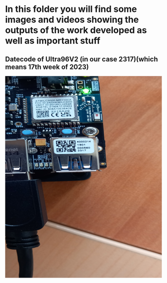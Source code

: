 # In this folder you will find some images and videos showing the outputs of the work developed as well as important stuff
## Datecode of Ultra96V2 (in our case 2317)(which means 17th week of 2023)
<img src="Datecode.jpg" width="650" height="650">
